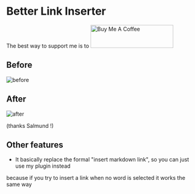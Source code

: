 # Better Link Inserter
The best way to support me is to
<a href="https://www.buymeacoffee.com/whiteeagleH" target="_blank"><img src="https://cdn.buymeacoffee.com/buttons/v2/default-blue.png" alt="Buy Me A Coffee" style="height: 60px !important;width: 217px !important;" ></a>

## Before

![before](https://user-images.githubusercontent.com/105465034/173254092-ee8c77d2-8184-4de5-9bd8-72fb037b5ea1.gif)

## After

![after](https://user-images.githubusercontent.com/105465034/173254099-16e35e1a-dcff-4d08-87ac-0c5813d0480b.gif)

(thanks Salmund !)

## Other features

- It basically replace the formal "insert markdown link", so you can just use my plugin instead

because if you try to insert a link when no word is selected it works the same way
